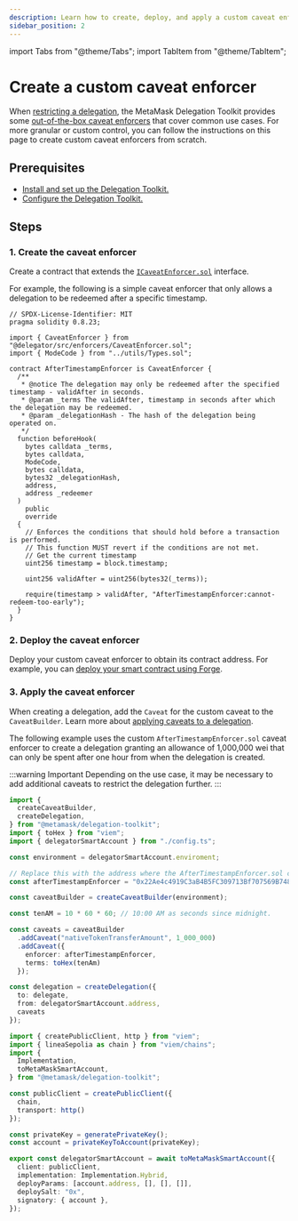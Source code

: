 ```yaml
---
description: Learn how to create, deploy, and apply a custom caveat enforcer
sidebar_position: 2
---
```


import Tabs from "@theme/Tabs"; 
import TabItem from "@theme/TabItem";

# Create a custom caveat enforcer

When [restricting a delegation](restrict-delegation.md), the MetaMask Delegation Toolkit provides some [out-of-the-box caveat enforcers](../../reference/caveats.md)
that cover common use cases.
For more granular or custom control, you can follow the instructions on this page to create custom caveat enforcers from scratch.

## Prerequisites

- [Install and set up the Delegation Toolkit.](../../get-started/install.md)
- [Configure the Delegation Toolkit.](../configure.md)

## Steps

### 1. Create the caveat enforcer

Create a contract that extends the
[`ICaveatEnforcer.sol`](https://github.com/MetaMask/delegation-framework/blob/main/src/interfaces/ICaveatEnforcer.sol)
interface.

For example, the following is a simple caveat enforcer that only allows a delegation to be redeemed after a specific timestamp.

```solidity title="AfterTimestampEnforcer.sol"
// SPDX-License-Identifier: MIT
pragma solidity 0.8.23;

import { CaveatEnforcer } from "@delegator/src/enforcers/CaveatEnforcer.sol";
import { ModeCode } from "../utils/Types.sol";

contract AfterTimestampEnforcer is CaveatEnforcer {
  /**
   * @notice The delegation may only be redeemed after the specified timestamp - validAfter in seconds.
   * @param _terms The validAfter, timestamp in seconds after which the delegation may be redeemed.
   * @param _delegationHash - The hash of the delegation being operated on.
   */
  function beforeHook(
    bytes calldata _terms,
    bytes calldata,
    ModeCode,
    bytes calldata,
    bytes32 _delegationHash,
    address,
    address _redeemer
  )
    public
    override
  {
    // Enforces the conditions that should hold before a transaction is performed.
    // This function MUST revert if the conditions are not met.
    // Get the current timestamp
    uint256 timestamp = block.timestamp;

    uint256 validAfter = uint256(bytes32(_terms));

    require(timestamp > validAfter, "AfterTimestampEnforcer:cannot-redeem-too-early");
  }
}
```

### 2. Deploy the caveat enforcer

Deploy your custom caveat enforcer to obtain its contract address.
For example, you can [deploy your smart contract using Forge](https://book.getfoundry.sh/forge/deploying).

### 3. Apply the caveat enforcer

When creating a delegation, add the `Caveat` for the custom caveat to the `CaveatBuilder`.
Learn more about [applying caveats to a delegation](restrict-delegation.md).

The following example uses the custom `AfterTimestampEnforcer.sol` caveat enforcer to create a delegation granting
an allowance of 1,000,000 wei that can only be spent after one hour from when the delegation is created.

:::warning Important
Depending on the use case, it may be necessary to add additional caveats to restrict the delegation further.
:::

<Tabs>
<TabItem value="example.ts">

```typescript
import {
  createCaveatBuilder,
  createDelegation,
} from "@metamask/delegation-toolkit";
import { toHex } from "viem";
import { delegatorSmartAccount } from "./config.ts";

const environment = delegatorSmartAccount.enviroment;

// Replace this with the address where the AfterTimestampEnforcer.sol contract is deployed.
const afterTimestampEnforcer = "0x22Ae4c4919C3aB4B5FC309713Bf707569B74876F";

const caveatBuilder = createCaveatBuilder(environment);

const tenAM = 10 * 60 * 60; // 10:00 AM as seconds since midnight.

const caveats = caveatBuilder
  .addCaveat("nativeTokenTransferAmount", 1_000_000)
  .addCaveat({
    enforcer: afterTimestampEnforcer,
    terms: toHex(tenAm)
  });

const delegation = createDelegation({
  to: delegate,
  from: delegatorSmartAccount.address,
  caveats
});
```


</TabItem>

<TabItem value="config.ts">

```typescript
import { createPublicClient, http } from "viem";
import { lineaSepolia as chain } from "viem/chains";
import { 
  Implementation, 
  toMetaMaskSmartAccount,
} from "@metamask/delegation-toolkit";

const publicClient = createPublicClient({
  chain,
  transport: http()
});

const privateKey = generatePrivateKey(); 
const account = privateKeyToAccount(privateKey);

export const delegatorSmartAccount = await toMetaMaskSmartAccount({
  client: publicClient,
  implementation: Implementation.Hybrid,
  deployParams: [account.address, [], [], []],
  deploySalt: "0x",
  signatory: { account },
});
```

</TabItem>
</Tabs>
